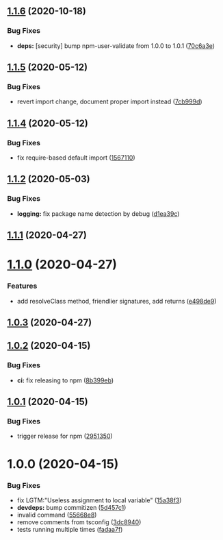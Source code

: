 ## [1.1.6](https://github.com/JuroOravec/instance-manager/compare/v1.1.5...v1.1.6) (2020-10-18)


### Bug Fixes

* **deps:** [security] bump npm-user-validate from 1.0.0 to 1.0.1 ([70c6a3e](https://github.com/JuroOravec/instance-manager/commit/70c6a3eaabc99d8eda6f228eea06b7fe542f2f76))

## [1.1.5](https://github.com/JuroOravec/instance-manager/compare/v1.1.4...v1.1.5) (2020-05-12)


### Bug Fixes

* revert import change, document proper import instead ([7cb999d](https://github.com/JuroOravec/instance-manager/commit/7cb999d36518aa9dfd6ff2d543bde1ef95ade05e))

## [1.1.4](https://github.com/JuroOravec/instance-manager/compare/v1.1.3...v1.1.4) (2020-05-12)


### Bug Fixes

* fix require-based default import ([1567110](https://github.com/JuroOravec/instance-manager/commit/1567110734d9b68dc34d59efd4e8867f4332c810))

## [1.1.2](https://github.com/JuroOravec/instance-manager/compare/v1.1.1...v1.1.2) (2020-05-03)


### Bug Fixes

* **logging:** fix package name detection by debug ([d1ea39c](https://github.com/JuroOravec/instance-manager/commit/d1ea39ce8b93be95e71201034e80d55b5d2f2ebe))

## [1.1.1](https://github.com/JuroOravec/instance-manager/compare/v1.1.0...v1.1.1) (2020-04-27)

# [1.1.0](https://github.com/JuroOravec/instance-manager/compare/v1.0.3...v1.1.0) (2020-04-27)


### Features

* add resolveClass method, friendlier signatures, add returns ([e498de9](https://github.com/JuroOravec/instance-manager/commit/e498de95c97484cdd4a3bc3359ffbffd1c1fce3a))

## [1.0.3](https://github.com/JuroOravec/instance-manager/compare/v1.0.2...v1.0.3) (2020-04-27)

## [1.0.2](https://github.com/JuroOravec/instance-manager/compare/v1.0.1...v1.0.2) (2020-04-15)


### Bug Fixes

* **ci:** fix releasing to npm ([8b399eb](https://github.com/JuroOravec/instance-manager/commit/8b399ebcae0fd75bf361e77cf9f0277455463b8b))

## [1.0.1](https://github.com/JuroOravec/instance-manager/compare/v1.0.0...v1.0.1) (2020-04-15)


### Bug Fixes

* trigger release for npm ([2951350](https://github.com/JuroOravec/instance-manager/commit/2951350bfef73b272a7b78c64355f5dafa0ebbda))

# 1.0.0 (2020-04-15)


### Bug Fixes

* fix LGTM:"Useless assignment to local variable" ([15a38f3](https://github.com/JuroOravec/instance-manager/commit/15a38f34136c7a11db69c32863d36e7c70f51067))
* **devdeps:** bump commitizen ([5d457c1](https://github.com/JuroOravec/instance-manager/commit/5d457c113dfda04310146443ffb58d50e818fc17))
* invalid command ([55668e8](https://github.com/JuroOravec/instance-manager/commit/55668e8b61dd2661cf5e1f64b9caad35405672e1))
* remove comments from tsconfig ([3dc8940](https://github.com/JuroOravec/instance-manager/commit/3dc8940d664b5ed2a45416bc98ebf3f7ca255f21))
* tests running multiple times ([fadaa7f](https://github.com/JuroOravec/instance-manager/commit/fadaa7fa21460e55866e8b5622630cce92d825b3))
